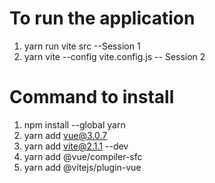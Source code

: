 # To run the application 
1. yarn run vite src --Session 1
2. yarn vite --config vite.config.js <project> -- Session 2
# Command to install
1. npm install --global yarn
2. yarn add vue@3.0.7
3. yarn add vite@2.1.1 --dev
4. yarn add @vue/compiler-sfc
5. yarn add @vitejs/plugin-vue


